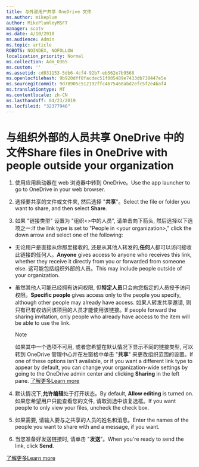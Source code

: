 ```yaml
---
title: 与外部用户共享 OneDrive 文件
ms.author: mikeplum
author: MikePlumleyMSFT
manager: scotv
ms.date: 4/10/2018
ms.audience: Admin
ms.topic: article
ROBOTS: NOINDEX, NOFOLLOW
localization_priority: Normal
ms.collection: Adm_O365
ms.custom: ''
ms.assetid: cd031153-5db6-4cf4-92b7-eb562e7b9568
ms.openlocfilehash: 9b920dff8facdec51f005489e7433db738447e5e
ms.sourcegitcommit: 9d78905c512192ffc4675468abd2efc5f2e4baf4
ms.translationtype: MT
ms.contentlocale: zh-CN
ms.lasthandoff: 04/23/2019
ms.locfileid: "32377946"
---
```

# <a name="share-files-in-onedrive-with-people-outside-your-organization"></a><span data-ttu-id="59308-102">与组织外部的人员共享 OneDrive 中的文件</span><span class="sxs-lookup"><span data-stu-id="59308-102">Share files in OneDrive with people outside your organization</span></span>

1. <span data-ttu-id="59308-103">使用应用启动器在 web 浏览器中转到 OneDrive。</span><span class="sxs-lookup"><span data-stu-id="59308-103">Use the app launcher to go to OneDrive in your web browser.</span></span> 
    
2. <span data-ttu-id="59308-104">选择要共享的文件或文件夹, 然后选择 "**共享**"。</span><span class="sxs-lookup"><span data-stu-id="59308-104">Select the file or folder you want to share, and then select **Share**.</span></span> 
    
3. <span data-ttu-id="59308-105">如果 "链接类型" 设置为 "组织\<\>中的人员", 请单击向下箭头, 然后选择以下选项之一:</span><span class="sxs-lookup"><span data-stu-id="59308-105">If the link type is set to "People in \<your organization\>," click the down arrow and select one of the following:</span></span> 
    
  - <span data-ttu-id="59308-106">无论用户是直接从你那里接收的, 还是从其他人转发的,**任何**人都可以访问接收此链接的任何人。</span><span class="sxs-lookup"><span data-stu-id="59308-106">**Anyone** gives access to anyone who receives this link, whether they receive it directly from you or forwarded from someone else.</span></span> <span data-ttu-id="59308-107">这可能包括组织外部的人员。</span><span class="sxs-lookup"><span data-stu-id="59308-107">This may include people outside of your organization.</span></span> 
    
  - <span data-ttu-id="59308-108">虽然其他人可能已经拥有访问权限, 但**特定人员**只会向您指定的人员授予访问权限。</span><span class="sxs-lookup"><span data-stu-id="59308-108">**Specific people** gives access only to the people you specify, although other people may already have access.</span></span> <span data-ttu-id="59308-109">如果人转发共享邀请, 则只有已有权访问该项目的人员才能使用该链接。</span><span class="sxs-lookup"><span data-stu-id="59308-109">If people forward the sharing invitation, only people who already have access to the item will be able to use the link.</span></span> 
    
    > [!NOTE]
    > <span data-ttu-id="59308-110">如果其中一个选项不可用, 或者您希望在默认情况下显示不同的链接类型, 可以转到 OneDrive 管理中心并在左窗格中单击 "**共享**" 来更改组织范围的设置。</span><span class="sxs-lookup"><span data-stu-id="59308-110">If one of these options isn't available, or if you want a different link type to appear by default, you can change your organization-wide settings by going to the OneDrive admin center and clicking **Sharing** in the left pane.</span></span> [<span data-ttu-id="59308-111">了解更多</span><span class="sxs-lookup"><span data-stu-id="59308-111">Learn more</span></span>](https://go.microsoft.com/fwlink/?linkid=871961)
  
4. <span data-ttu-id="59308-112">默认情况下,**允许编辑**处于打开状态。</span><span class="sxs-lookup"><span data-stu-id="59308-112">By default, **Allow editing** is turned on.</span></span> <span data-ttu-id="59308-113">如果您希望用户只能查看您的文件, 请取消选中该复选框。</span><span class="sxs-lookup"><span data-stu-id="59308-113">If you want people to only view your files, uncheck the check box.</span></span> 
    
5. <span data-ttu-id="59308-114">如果需要, 请输入要与之共享的人员的姓名和消息。</span><span class="sxs-lookup"><span data-stu-id="59308-114">Enter the names of the people you want to share with and a message, if you want.</span></span>
    
6. <span data-ttu-id="59308-115">当您准备好发送链接时, 请单击 "**发送**"。</span><span class="sxs-lookup"><span data-stu-id="59308-115">When you're ready to send the link, click **Send**.</span></span> 
    
[<span data-ttu-id="59308-116">了解更多</span><span class="sxs-lookup"><span data-stu-id="59308-116">Learn more</span></span>](https://go.microsoft.com/fwlink/?linkid=871861)
  


